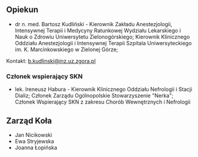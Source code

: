 ## **Opiekun**

- dr n. med. Bartosz Kudliński - Kierownik Zakładu Anestezjologii, Intensywnej Terapii i Medycyny Ratunkowej Wydziału Lekarskiego i Nauk o Zdrowiu Uniwersytetu Zielonogórskiego;
Kierownik Klinicznego Oddziału Anestezjologii i Intensywnej Terapii Szpitala Uniwersyteckiego im. K. Marcinkowskiego w Zielonej Górze; 

Kontakt: b.kudlinski@inz.uz.zgora.pl

### **Członek wspierający SKN**

- lek. Ireneusz Habura - Kierownik Klinicznego Oddziału Nefrologii i Stacji Dializ; 
Członek Zarządu Ogólnopolskie Stowarzyszenie "Nerka";
Członek Wspierający SKN z zakresu Chorób Wewnętrznych i Nefrologii

## **Zarząd Koła**

- Jan Nicikowski
- Ewa Stryjewska
- Joanna Łopińska
